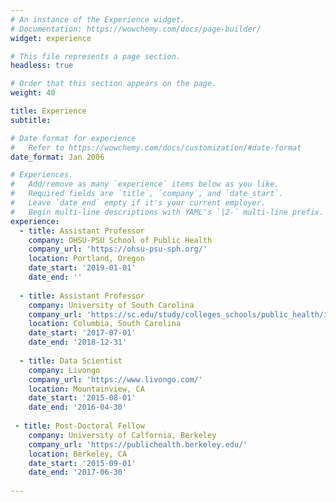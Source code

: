 ```yaml
---
# An instance of the Experience widget.
# Documentation: https://wowchemy.com/docs/page-builder/
widget: experience

# This file represents a page section.
headless: true

# Order that this section appears on the page.
weight: 40

title: Experience
subtitle:

# Date format for experience
#   Refer to https://wowchemy.com/docs/customization/#date-format
date_format: Jan 2006

# Experiences.
#   Add/remove as many `experience` items below as you like.
#   Required fields are `title`, `company`, and `date_start`.
#   Leave `date_end` empty if it's your current employer.
#   Begin multi-line descriptions with YAML's `|2-` multi-line prefix.
experience:
  - title: Assistant Professor
    company: OHSU-PSU School of Public Health
    company_url: 'https://ohsu-psu-sph.org/'
    location: Portland, Oregon
    date_start: '2019-01-01'
    date_end: ''
        
  - title: Assistant Professor
    company: University of South Carolina
    company_url: 'https://sc.edu/study/colleges_schools/public_health/index.php'
    location: Columbia, South Carolina
    date_start: '2017-07-01'
    date_end: '2018-12-31'
    
  - title: Data Scientist
    company: Livongo
    company_url: 'https://www.livongo.com/'
    location: Mountainview, CA
    date_start: '2015-08-01'
    date_end: '2016-04-30'
    
 - title: Post-Doctoral Fellow
    company: University of Calfornia, Berkeley
    company_url: 'https://publichealth.berkeley.edu/'
    location: Berkeley, CA
    date_start: '2015-09-01'
    date_end: '2017-06-30'
   
---
```

